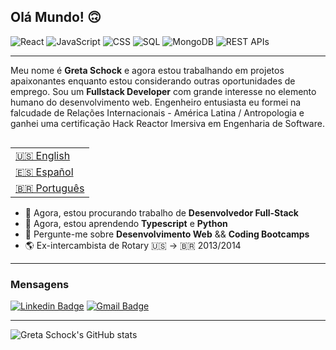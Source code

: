 ## Olá Mundo! 🙃

![React](https://img.shields.io/badge/React-125+_Horas-9cf)
![JavaScript](https://img.shields.io/badge/JavaScript-500+_Horas-yellow)
![CSS](https://img.shields.io/badge/CSS-50+_Horas-blueviolet)
![SQL](https://img.shields.io/badge/SQL-20+_Horas-informational)
![MongoDB](https://img.shields.io/badge/MongoDB-10+_Horas-brightgreen)
![REST APIs](https://img.shields.io/badge/REST_APIs-20+_Horas-important)

---
Meu nome é **Greta Schock** e agora estou trabalhando em projetos apaixonantes enquanto estou considerando outras oportunidades de emprego. Sou um **Fullstack Developer** com grande interesse no elemento humano do desenvolvimento web. Engenheiro entusiasta eu formei na falcudade de Relações Internacionais - América Latina / Antropologia e ganhei uma certificação Hack Reactor Imersiva em Engenharia de Software.

<table align="right">
 <tr><td><a href="README.md">🇺🇸 English</a></td></tr>
 <tr><td><a href="README_sp.md">🇪🇸 Español</a></td></tr>
 <tr><td><a href="README_pt.md">🇧🇷 Português</a></td></tr>
</table>

- 🔭 Agora, estou procurando trabalho de **Desenvolvedor Full-Stack**
- 🌱 Agora, estou aprendendo **Typescript** e **Python**
- 💬 Pergunte-me sobre **Desenvolvimento Web** && **Coding Bootcamps**
- 🌎 Ex-intercambista de Rotary 🇺🇸 → 🇧🇷 2013/2014


---
### Mensagens
[![Linkedin Badge](https://img.shields.io/badge/-GretaSchock-blue?style=flat-square&logo=Linkedin&logoColor=white&link=https://www.linkedin.com/in/greta-schock/)](https://www.linkedin.com/in/greta-schock/)
[![Gmail Badge](https://img.shields.io/badge/-greta.schock@gmail.com-d14836?style=flat-square&logo=Gmail&logoColor=white&link=mailto:greta.schock@gmail.com)](mailto:greta.schock@gmail.com)

---
![Greta Schock's GitHub stats](https://github-readme-stats.vercel.app/api?username=grsc0529&show_icons=true&theme=vue&count_private=true)
